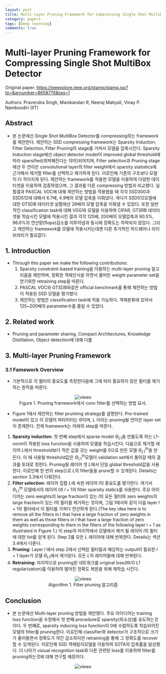 ```yaml
---
layout: post
title: Multi-layer Pruning Framework for Compressing Single Shot MultiBox Detector
category: papers
tags: [Deep learning]
comments: true
---
```


# Multi-layer Pruning Framework for Compressing Single Shot MultiBox Detector

Original paper: https://ieeexplore.ieee.org/stamp/stamp.jsp?tp=&arnumber=8658776&tag=1

Authors: Pravendra Singh, Manikandan R, Neeraj Matiyali, Vinay P. Namboodiri (IIT)

## Abstract
- 본 논문에선 Single Shot MultiBox Detector를 compressing하는 framework를 제안한다. 제안하는 SSD compressing framework는 Sparsity Induction, Filter Selection, Filter Pruning의 stage를 거쳐서 모델을 압축시킨다. Sparsity Induction stage에선 object detector model이 improved global threshold에 따라 sparsified(희박해진다는 의미)되어지며, Filter selection과 Pruning stage에선 두 연이은 convolutional layer의 filter weight에서 sparsity statistics에 근거해서 제거할 filter를 선택하고 제거하게 된다. 이로인해 기존의 구조보다 모델이 더 작아지게 된다. 제안하는 framework를 적용한 모델을 이용하여 다양한 데이터셋을 이용하여 검증하였으며, 그 결과를 다른 compressing 방법과 비교했다. 실험결과 PASCAL VOC에 대해 제안하는 방법을 적용했을 때 각각 SSD300과 SSD512에 대해서 6.7배, 4.9배의 모델 압축을 이뤄냈다. 게다가 SSD512모델에 대한 GTSDB 데이터셋 실험에선 26배의 모델 압축을 이뤄낼 수 있었다. 또한 일반적인 classification task에 대해 VGG16 모델을 이용하여 CIFAR, GTSRB 데이터셋을 학습시킨 모델에 적용시킨 결과 각각 125배, 200배의 모델압축과 90.5%, 96.6%의 연산량(flops)감소를 이루어냄과 동시에 정확도는 하락되지 않았다. 그리고 제안하는 framework를 모델에 적용시키는데엔 다른 추가적인 하드웨어나 라이브러리가 필요없다.

## 1. Introduction
- Through this paper we make the following contributions:
  1. Sparsity constraint-based training을 이용하는 multi-layer pruning 알고리즘을 제안하며, 정확한 객채인식을 하면서 줄어든 weight parameter set을 얻기위한 retraining step을 따른다.
  2. PASCAL VOC와 GTSDB와같은 official benchmark를 통해 제안하는 방법이 적용된 SSD 모델을 평가했다.
  3. 제안하는 방법은 classification task에 적용 가능하다. 객체분류에 있어서 125~200배의 parameter수를 줄일 수 있었다.
  
## 2. Related work
- Pruning and parameter sharing, Compact Architectures, Knowledge Distillation, Object detection에 대해 다룸

## 3. Multi-layer Pruning Framework
### 3.1 Famework Overview
- 기본적으로 각 필터의 중요도를 측정한다음에 그에 따라 중요하지 않은 필터를 제거하는 원칙을 따른다.

<center>
<figure>
<img src="/assets/post_img/papers/2019-04-15-pruning_ssd/fig1.jpg" alt="views">
<figcaption>Figure 1. Pruning framework에서 conv filter를 선택하는 방법 묘사.</figcaption>
</figure>
</center>

- Figure 1에서 제안하는 filter pruninng strategy를 설명한다. Pre-trained model이 있고 이 모델의 파라미터는 $\Theta$이며, $L$ 이라는 pruning될 연이은 layer set이 존재한다. 전체 framework는 아래의 step을 따른다.
1. __Sparsity induction:__ 첫 번째 step에서 sparse model $\Theta_{L1}$을 만들도록 하는 L1-norm이 적용된 loss function을 사용하여 모델을 학습시킨다. 다음으로 제거할 레이어 $L$에서 threshold보다 작은 값을 갖는 weight를 0으로 만든 모델 $\Theta_{L1}^{th}$을 만든다. 이 때 사용될 threshold값은 $\Theta_{L1}^{th}$모델이 validation set에서 돌아갈 때의 결과를 토대로 정한다. Pruning될 레이어 셋 $L$에서 단일 global threshold값을 사용한다. 이로인해 한 번의 step으로 $L$의 filter들을 prune할 수 있게된다. Details는 section 3.3에서 다뤄진다.
2. __Filter selection:__ 레이어 집합 $L$에 속한 레이어 $l$의 중요도를 평가한다. 여기서 $\Theta_{L1}^{th}$ 모델에서의 레이어 $l$과 $l+1$의 filter sparsity statics를 사용한다. 주요 아이디어는 zero weights의 large fraction이 있는 $l$의 모든 필터와 zero weights의 large fraction이 있는 $l$의 필터를 제거하는 것이며, 그림 1에서와 같이 다음 layer $l+1$의 필터에서 이 필터를 가져다 연산하게 된다.(The key idea here is to remove all the filters in l that have a large fraction of zero weights in them as well as those filters in l that have a large fraction of zero weights corresponding to them in the filters of the following layer l + 1 as illustrated in Figure 1.) 이 step의 마지막에서 모델에서 제거 될 레이어 $l$의 필터에 대한 list를 얻게 된다. Step 2를 모든 $L$ 레이어에 대해 반복한다. Details는 섹션 3.4에서 다룬다.
3. __Pruning:__ Layer $l$ 에서 step 2에서 선택된 필터들과 해당하는 output이 필요한 $l+1$ layer가 모델 $\Theta_{L1}$에서 제거된다. 모든 $L$의 레이어들에 대해 반복된다.
4. __Retraining:__ 마지막으로 pruning된 네트워크를 original loss(W/O L1 regularization)를 이용하여 떨어진 정확도 복원을 위해 재학습 시킨다.

<center>
<figure>
<img src="/assets/post_img/papers/2019-04-15-pruning_ssd/algorithm1.jpg" alt="views">
<figcaption>Algorithm 1. Filter pruning 알고리즘</figcaption>
</figure>
</center>

## Conclusion
- 본 논문에선 Multi-layer pruning 방법을 제안했다. 주요 아이디어는 training loss function을 수정해서 첫 번째 procedure로 sparsity(희소성)를 유도하는것이다. 두 번째로, sparsity inducing loss function이 0에 수렴하도록 학습되어진 모델의 filter를 pruning한다. 이로인해 classifier와 detector가 구조적으로 크기가 줄어들면서 정확도가 약간 감소하지만 retraining을 통해 그 정확도를 recover할 수 있게된다. 이로인해 SSD 객채탐지모델을 이용하여 SOTA의 압축률을 달성했다. 더 나아가 visiual recognition task와 다른 관련된 loss를 이용하여 filter를 pruning하는것에 대해 연구할 예정이다.

<center>
<figure>
<img src="/assets/post_img/papers/2019-04-15-pruning_ssd/fig1.jpg" alt="views">
<figcaption></figcaption>
</figure>
</center>
